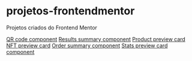 # projetos-frontendmentor

Projetos criados do Frontend Mentor

<a href="https://ronan-cn.github.io/projetos-frontendmentor/qr-code/index.html">QR code component</a>
<a href="https://ronan-cn.github.io/projetos-frontendmentor/results-summary/index.html">Results summary component</a>
<a href="https://ronan-cn.github.io/projetos-frontendmentor/product-preview-card/index.html">Product preview card</a>
<a href="https://ronan-cn.github.io/projetos-frontendmentor/nft-preview-card/index.html">NFT preview card</a>
<a href="https://ronan-cn.github.io/projetos-frontendmentor/order-summary/index.html">Order summary component</a>
<a href="https://ronan-cn.github.io/projetos-frontendmentor/stats-preview-card/index.html">Stats preview card component</a>

